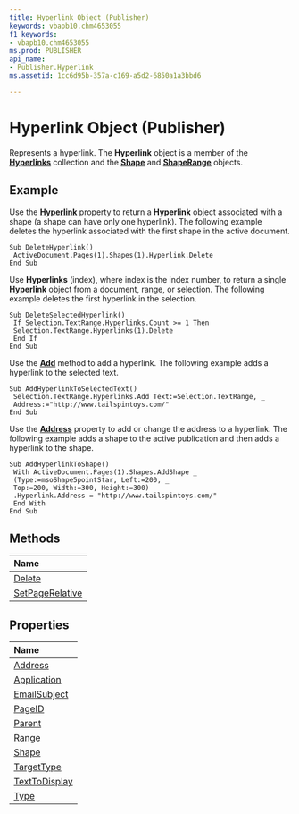 ```yaml
---
title: Hyperlink Object (Publisher)
keywords: vbapb10.chm4653055
f1_keywords:
- vbapb10.chm4653055
ms.prod: PUBLISHER
api_name:
- Publisher.Hyperlink
ms.assetid: 1cc6d95b-357a-c169-a5d2-6850a1a3bbd6

---
```



# Hyperlink Object (Publisher)

Represents a hyperlink. The  **Hyperlink** object is a member of the **[Hyperlinks](hyperlinks-object-publisher.md)** collection and the **[Shape](http://msdn.microsoft.com/library/shape-object-publisher%28Office.15%29.aspx)** and **[ShapeRange](shaperange-object-publisher.md)** objects.


## Example

Use the  **[Hyperlink](http://msdn.microsoft.com/library/shape.hyperlink-property-publisher%28Office.15%29.aspx)** property to return a **Hyperlink** object associated with a shape (a shape can have only one hyperlink). The following example deletes the hyperlink associated with the first shape in the active document.


```
Sub DeleteHyperlink() 
 ActiveDocument.Pages(1).Shapes(1).Hyperlink.Delete 
End Sub
```

Use  **Hyperlinks** (index), where index is the index number, to return a single **Hyperlink** object from a document, range, or selection. The following example deletes the first hyperlink in the selection.




```
Sub DeleteSelectedHyperlink() 
 If Selection.TextRange.Hyperlinks.Count >= 1 Then 
 Selection.TextRange.Hyperlinks(1).Delete 
 End If 
End Sub
```

Use the  **[Add](http://msdn.microsoft.com/library/hyperlinks.add-method-publisher%28Office.15%29.aspx)** method to add a hyperlink. The following example adds a hyperlink to the selected text.




```
Sub AddHyperlinkToSelectedText() 
 Selection.TextRange.Hyperlinks.Add Text:=Selection.TextRange, _ 
 Address:="http://www.tailspintoys.com/" 
End Sub
```

Use the  **[Address](http://msdn.microsoft.com/library/hyperlink.address-property-publisher%28Office.15%29.aspx)** property to add or change the address to a hyperlink. The following example adds a shape to the active publication and then adds a hyperlink to the shape.




```
Sub AddHyperlinkToShape() 
 With ActiveDocument.Pages(1).Shapes.AddShape _ 
 (Type:=msoShape5pointStar, Left:=200, _ 
 Top:=200, Width:=300, Height:=300) 
 .Hyperlink.Address = "http://www.tailspintoys.com/" 
 End With 
End Sub
```


## Methods



|**Name**|
|:-----|
|[Delete](http://msdn.microsoft.com/library/hyperlink.delete-method-publisher%28Office.15%29.aspx)|
|[SetPageRelative](http://msdn.microsoft.com/library/hyperlink.setpagerelative-method-publisher%28Office.15%29.aspx)|

## Properties



|**Name**|
|:-----|
|[Address](http://msdn.microsoft.com/library/hyperlink.address-property-publisher%28Office.15%29.aspx)|
|[Application](http://msdn.microsoft.com/library/hyperlink.application-property-publisher%28Office.15%29.aspx)|
|[EmailSubject](http://msdn.microsoft.com/library/hyperlink.emailsubject-property-publisher%28Office.15%29.aspx)|
|[PageID](http://msdn.microsoft.com/library/hyperlink.pageid-property-publisher%28Office.15%29.aspx)|
|[Parent](http://msdn.microsoft.com/library/hyperlink.parent-property-publisher%28Office.15%29.aspx)|
|[Range](http://msdn.microsoft.com/library/hyperlink.range-property-publisher%28Office.15%29.aspx)|
|[Shape](http://msdn.microsoft.com/library/hyperlink.shape-property-publisher%28Office.15%29.aspx)|
|[TargetType](http://msdn.microsoft.com/library/hyperlink.targettype-property-publisher%28Office.15%29.aspx)|
|[TextToDisplay](http://msdn.microsoft.com/library/hyperlink.texttodisplay-property-publisher%28Office.15%29.aspx)|
|[Type](http://msdn.microsoft.com/library/hyperlink.type-property-publisher%28Office.15%29.aspx)|

